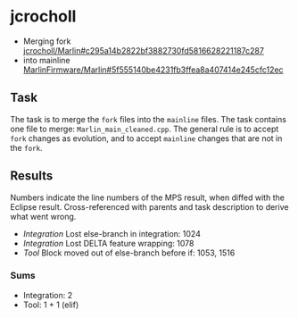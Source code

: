 # jcrocholl
- Merging fork [jcrocholl/Marlin#c295a14b2822bf3882730fd5816628221187c287](https://github.com/jcrocholl/Marlin/commit/c295a14b2822bf3882730fd5816628221187c287)
- into mainline [MarlinFirmware/Marlin#5f555140be4231fb3ffea8a407414e245cfc12ec](https://github.com/MarlinFirmware/Marlin/commit/5f555140be4231fb3ffea8a407414e245cfc12ec)

## Task
The task is to merge the `fork` files into the `mainline` files.
The task contains one file to merge: `Marlin_main_cleaned.cpp`.
The general rule is to accept `fork` changes as evolution, and to accept `mainline` changes that are not in the `fork`.

## Results
Numbers indicate the line numbers of the MPS result, when diffed with the Eclipse result.
Cross-referenced with parents and task description to derive what went wrong.

* _Integration_ Lost else-branch in integration: 1024
* _Integration_ Lost DELTA feature wrapping: 1078
* _Tool_ Block moved out of else-branch before if: 1053, 1516


### Sums
* Integration: 2
* Tool: 1 + 1 (elif)